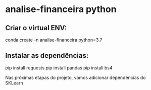 # analise-financeira python

## Criar o virtual ENV: 
conda create -n analise-financeira python=3.7

## Instalar as dependências:
pip install requests
pip install pandas
pip install bs4

Nas próximas etapas do projeto, vamos adicionar dependências do SKLearn